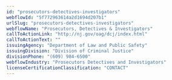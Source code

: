 ```yaml
---
id: "prosecutors-detectives-investigators"
webflowId: "5f772963614a2d1694d207b1"
urlSlug: "prosecutors-detectives-investigators"
webflowName: "Prosecutors, Detectives & Investigators"
callToActionLink: "http://nj.gov/oag/dcj/index.html"
callToActionText: ""
issuingAgency: "Department of Law and Public Safety"
issuingDivision: "Division of Criminal Justice"
divisionPhone: "(609) 984-6500"
webflowIndustry: "Prosecutors Detectives and Investigators"
licenseCertificationClassification: "CONTACT"
---
```


